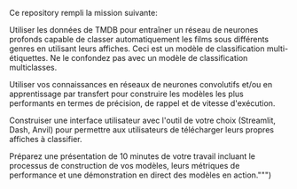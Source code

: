 Ce repository rempli la mission suivante:

Utiliser les données de TMDB pour entraîner un réseau de neurones profonds capable de classer automatiquement les films sous différents 
genres en utilisant leurs affiches. Ceci est un modèle de classification multi-étiquettes. Ne le confondez pas avec un modèle de classification multiclasses.

Utiliser vos connaissances en réseaux de neurones convolutifs et/ou en apprentissage par transfert pour construire les modèles les plus performants en termes de précision, de rappel et de vitesse d'exécution.

Construiser une interface utilisateur avec l'outil de votre choix (Streamlit, Dash, Anvil) pour permettre aux utilisateurs de télécharger leurs propres affiches à classifier.

Préparez une présentation de 10 minutes de votre travail incluant le processus de construction de vos modèles, leurs métriques de performance et une démonstration en direct des modèles en action.""")
   

